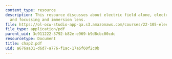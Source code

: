 ```yaml
---
content_type: resource
description: This resource discusses about electric field alone, electrostatic acceleration
  and focussing and immersion lens.
file: https://ol-ocw-studio-app-qa.s3.amazonaws.com/courses/22-105-electromagnetic-interactions-fall-2005/a676aa31d6d7a776f1ac17a6f60f2c0b_chap2.pdf
file_type: application/pdf
parent_uid: 3c911222-3792-b82e-e969-b9d8cbc00cdc
resourcetype: Document
title: chap2.pdf
uid: a676aa31-d6d7-a776-f1ac-17a6f60f2c0b
---
```

